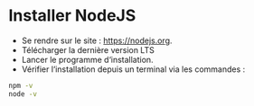 # Installer NodeJS

* Se rendre sur le site : https://nodejs.org.
* Télécharger la dernière version LTS
* Lancer le programme d‘installation.
* Vérifier l‘installation depuis un terminal via les commandes :

```bash
npm -v
node -v
```